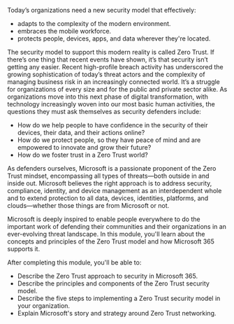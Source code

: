 Today’s organizations need a new security model that effectively:

 -  adapts to the complexity of the modern environment.
 -  embraces the mobile workforce.
 -  protects people, devices, apps, and data wherever they're located.

The security model to support this modern reality is called Zero Trust. If there’s one thing that recent events have shown, it’s that security isn’t getting any easier. Recent high-profile breach activity has underscored the growing sophistication of today’s threat actors and the complexity of managing business risk in an increasingly connected world. It’s a struggle for organizations of every size and for the public and private sector alike. As organizations move into this next phase of digital transformation, with technology increasingly woven into our most basic human activities, the questions they must ask themselves as security defenders include:

 -  How do we help people to have confidence in the security of their devices, their data, and their actions online?
 -  How do we protect people, so they have peace of mind and are empowered to innovate and grow their future?
 -  How do we foster trust in a Zero Trust world?

As defenders ourselves, Microsoft is a passionate proponent of the Zero Trust mindset, encompassing all types of threats—both outside in and inside out. Microsoft believes the right approach is to address security, compliance, identity, and device management as an interdependent whole and to extend protection to all data, devices, identities, platforms, and clouds—whether those things are from Microsoft or not.

Microsoft is deeply inspired to enable people everywhere to do the important work of defending their communities and their organizations in an ever-evolving threat landscape. In this module, you'll learn about the concepts and principles of the Zero Trust model and how Microsoft 365 supports it.

After completing this module, you'll be able to:

 -  Describe the Zero Trust approach to security in Microsoft 365.
 -  Describe the principles and components of the Zero Trust security model.
 -  Describe the five steps to implementing a Zero Trust security model in your organization.
 -  Explain Microsoft's story and strategy around Zero Trust networking.

